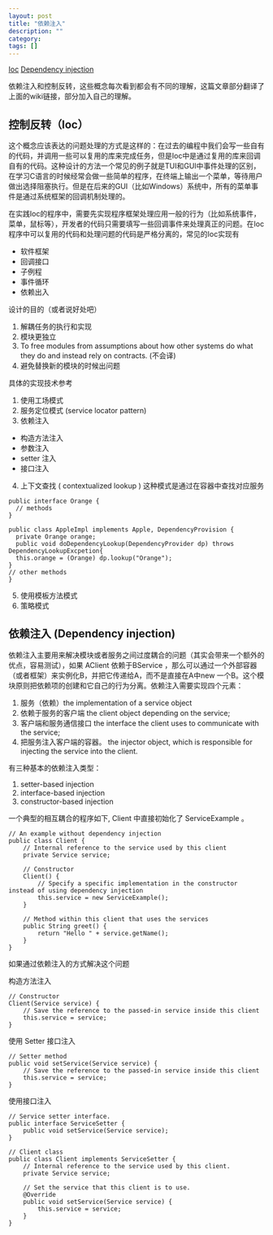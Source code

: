```yaml
---
layout: post
title: "依赖注入"
description: ""
category: 
tags: []
---
```


[Ioc](http://en.wikipedia.org/wiki/Inversion_of_control)
[Dependency injection](http://en.wikipedia.org/wiki/Dependency_injection)

依赖注入和控制反转，这些概念每次看到都会有不同的理解，这篇文章部分翻译了上面的wiki链接，部分加入自己的理解。

## 控制反转（Ioc）

这个概念应该表达的问题处理的方式是这样的：在过去的编程中我们会写一些自有的代码，并调用一些可以复用的库来完成任务，但是Ioc中是通过复用的库来回调自有的代码。这种设计的方法一个常见的例子就是TUI和GUI中事件处理的区别，在学习C语言的时候经常会做一些简单的程序，在终端上输出一个菜单，等待用户做出选择阻塞执行。但是在后来的GUI（比如Windows）系统中，所有的菜单事件是通过系统框架的回调机制处理的。

在实践Ioc的程序中，需要先实现程序框架处理应用一般的行为（比如系统事件，菜单，鼠标等），开发者的代码只需要填写一些回调事件来处理真正的问题。在Ioc程序中可以复用的代码和处理问题的代码是严格分离的，常见的Ioc实现有

* 软件框架
* 回调接口
* 子例程
* 事件循环
* 依赖出入

设计的目的（或者说好处吧）

1. 解耦任务的执行和实现
2. 模块更独立
3. To free modules from assumptions about how other systems do what they do and instead rely on contracts. (不会译)
4. 避免替换新的模块的时候出问题


具体的实现技术参考

1. 使用工场模式 
2. 服务定位模式 (service locator pattern)
3. 依赖注入
  * 构造方法注入
  * 参数注入
  * setter 注入
  * 接口注入
4. 上下文查找 ( contextualized lookup ) 这种模式是通过在容器中查找对应服务
  ```
  public interface Orange {
    // methods
  }
 
  public class AppleImpl implements Apple, DependencyProvision {
    private Orange orange;
    public void doDependencyLookup(DependencyProvider dp) throws DependencyLookupExcpetion{
    this.orange = (Orange) dp.lookup("Orange");
  }
  // other methods
  }
  ```
5. 使用模板方法模式
6. 策略模式

## 依赖注入 (Dependency injection)

依赖注入主要用来解决模块或者服务之间过度耦合的问题（其实会带来一个额外的优点，容易测试），如果 AClient 依赖于BService ，那么可以通过一个外部容器（或者框架）来实例化B，并把它传递给A，而不是直接在A中new 一个B。这个模块原则把依赖项的创建和它自己的行为分离。依赖注入需要实现四个元素：

1. 服务（依赖）the implementation of a service object
2. 依赖于服务的客户端 the client object depending on the service;
3. 客户端和服务通信接口 the interface the client uses to communicate with the service;
4. 把服务注入客户端的容器。 the injector object, which is responsible for injecting the service into the client.

有三种基本的依赖注入类型：

1. setter-based injection
2. interface-based injection 
3. constructor-based injection

一个典型的相互耦合的程序如下, Client 中直接初始化了 ServiceExample 。

```
// An example without dependency injection
public class Client {
    // Internal reference to the service used by this client
    private Service service;
 
    // Constructor
    Client() {
        // Specify a specific implementation in the constructor instead of using dependency injection
        this.service = new ServiceExample();
    }
 
    // Method within this client that uses the services
    public String greet() {
        return "Hello " + service.getName();
    }
}
```

如果通过依赖注入的方式解决这个问题

构造方法注入 

```
// Constructor
Client(Service service) {
    // Save the reference to the passed-in service inside this client
    this.service = service;
}
```

使用 Setter 接口注入

```
// Setter method
public void setService(Service service) {
    // Save the reference to the passed-in service inside this client
    this.service = service;
}
```

使用接口注入 

```
// Service setter interface.
public interface ServiceSetter {
    public void setService(Service service);
}
 
// Client class
public class Client implements ServiceSetter {
    // Internal reference to the service used by this client.
    private Service service;
 
    // Set the service that this client is to use.
    @Override
    public void setService(Service service) {
        this.service = service;
    }
}
```



